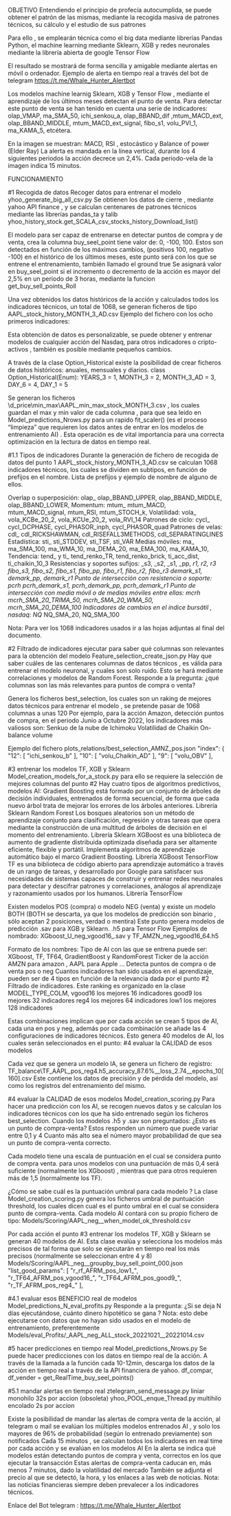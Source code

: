OBJETIVO
Entendiendo el principio de profecía autocumplida, se puede obtener el patrón de las mismas, mediante la recogida masiva de patrones técnicos, su cálculo y el estudio de sus patrones

Para ello , se emplearán técnica como el big data mediante librerías Pandas Python, el machine learning mediante Sklearn, XGB  y redes neuronales mediante la librería abierta de google Tensor Flow 

El resultado se mostrará de forma sencilla y amigable mediante alertas en móvil o ordenador.
Ejemplo de alerta en tiempo real a través del bot de telegram https://t.me/Whale_Hunter_Alertbot 

Los modelos machine learnig Sklearn, XGB y Tensor Flow , mediante el aprendizaje de los últimos meses detectan el punto de venta. Para detectar este punto de venta se han tenido en cuenta una serie de indicadores: olap_VMAP, ma_SMA_50, ichi_senkou_a, olap_BBAND_dif ,mtum_MACD_ext, olap_BBAND_MIDDLE, mtum_MACD_ext_signal, fibo_s1, volu_PVI_1, ma_KAMA_5, etcétera.

En la imagen se muestran: MACD, RSI , estocástico y Balance of power (Elder Ray) 
La alerta es mandada en la línea vertical, durante los 4 siguientes periodos la acción decrece un 2,4%. Cada periodo-vela de la imagen indica 15 minutos.





FUNCIONAMIENTO

#1 Recogida de datos
Recoger datos para entrenar el modelo
yhoo_generate_big_all_csv.py
Se obtienen los datos de cierre , mediante yahoo API finance , y se calculan centenares de patrones técnicos mediante las librerías pandas_ta y talib 
yhoo_history_stock.get_SCALA_csv_stocks_history_Download_list()

El modelo para ser capaz de entrenarse en detectar puntos de compra y de venta, crea la columna buy_seel_point tiene valor de: 0, -100, 100. Estos son detectados en función de los máximos cambios, (positivos 100, negativo -100) en el histórico de los últimos meses, este punto será con los que se entrene el entrenamiento, también llamado el ground true 
Se asignará valor en buy_seel_point si el incremento o decremento de la acción es mayor del 2,5% en un periodo de 3 horas, mediante la funcion get_buy_sell_points_Roll

Una vez obtenidos los datos históricos de la acción y calculados todos los indicadores técnicos, un total de 1068, se generan ficheros de tipo AAPL_stock_history_MONTH_3_AD.csv
Ejemplo del fichero con los ocho primeros indicadores:


Esta obtención de datos es personalizable, se puede obtener y entrenar modelos de cualquier acción del Nasdaq, para otros indicadores o cripto-activos , también es posible mediante pequeños cambios.

A través de la clase Option_Historical existe la posibilidad de crear ficheros de datos históricos: anuales, mensuales y  diarios.
class Option_Historical(Enum): YEARS_3 = 1, MONTH_3 = 2, MONTH_3_AD = 3, DAY_6 = 4, DAY_1 = 5

Se generan los ficheros \d_price\min_max\AAPL_min_max_stock_MONTH_3.csv , los cuales guardan el max y min valor de cada columna , para que sea leido en Model_predictions_Nrows.py para un  rapido  fit_scaler() (es el proceso “limpieza” que requieren los datos antes de entrar en los modelos de entrenamiento AI)  . Esta operación es de vital importancia para una correcta optimización en la lectura de datos en tiempo real.




#1.1 Tipos de indicadores
Durante la generación de fichero de recogida de datos del punto 1 AAPL_stock_history_MONTH_3_AD.csv se calculan 1068 indicadores técnicos, los cuales se dividen en subtipos, en función de prefijos en el nombre.
Lista de prefijos y ejemplo de nombre de alguno de ellos.

Overlap o superposición:  olap_
olap_BBAND_UPPER, olap_BBAND_MIDDLE, olap_BBAND_LOWER, 
Momentum:  mtum_
mtum_MACD, mtum_MACD_signal, mtum_RSI, mtum_STOCH_k,
Volatilidad: vola_
vola_KCBe_20_2, vola_KCUe_20_2, vola_RVI_14
Patrones de ciclo: cycl_
cycl_DCPHASE, cycl_PHASOR_inph, cycl_PHASOR_quad
Patrones de velas: cdl_
cdl_RICKSHAWMAN, cdl_RISEFALL3METHODS, cdl_SEPARATINGLINES
Estadística: sti_
sti_STDDEV, sti_TSF, sti_VAR
Medias móviles: ma_
ma_SMA_100, ma_WMA_10, ma_DEMA_20, ma_EMA_100, ma_KAMA_10, 
Tendencia: tend_ y ti_
tend_renko_TR, tend_renko_brick, ti_acc_dist, ti_chaikin_10_3
Resistencias y soportes sufijos:  _s3, _s2, _s1, _pp, _r1, _r2, _r3
fibo_s3, fibo_s2, fibo_s1, fibo_pp, fibo_r1, fibo_r2, fibo_r3
demark_s1, demark_pp, demark_r1
Punto de intersección con resistencia o soporte: pcrh_
pcrh_demark_s1, pcrh_demark_pp, pcrh_demark_r1
Punto de intersección con media móvil o de medias móviles entre ellas: mcrh_
mcrh_SMA_20_TRIMA_50, mcrh_SMA_20_WMA_50, mcrh_SMA_20_DEMA_100
Indicadores de cambios en el índice bursátil , nasdaq: NQ_
NQ_SMA_20, NQ_SMA_100

Nota: Para ver los 1068 indicadores usados ir a las hojas adjuntas al final del documento.


#2 Filtrado de indicadores
 ejecutar para saber qué columnas son relevantes para la obtención del modelo
Feature_selection_create_json.py
Hay que saber cuáles de las centenares columnas de datos técnicos , es válida para entrenar el modelo neuronal, y cuales son solo ruido. Esto se hará mediante correlaciones y modelos de Random Forest.
Responde a la pregunta:
¿qué columnas son las más relevantes para puntos de compra o venta?

Genera los ficheros best_selection, los cuales son un raking de mejores datos técnicos para entrenar el modelo , se pretende pasar de 1068 columnas a unas 120
Por ejemplo, para la acción Amazon, detección puntos de compra,  en el periodo Junio a Octubre 2022, los indicadores más valiosos son:
Senkuo de la nube de Ichimoku
Volatilidad de Chaikin 
On-balance volume

Ejemplo del fichero plots_relations/best_selection_AMNZ_pos.json
"index": {
  "12": [
     "ichi_senkou_b"
  ],
  "10": [
     "volu_Chaikin_AD"
  ],
  "9": [
     "volu_OBV"
  ],



#3 entrenar los modelos TF, XGB y Sklearn 
Model_creation_models_for_a_stock.py
para ello se requiere la selección de mejores columnas del punto #2
Hay cuatro tipos de algoritmos predictivos, modelos AI:
Gradient Boosting está formado por un conjunto de árboles de decisión individuales, entrenados de forma secuencial, de forma que cada nuevo árbol trata de mejorar los errores de los árboles anteriores. Librería Sklearn
Random Forest Los bosques aleatorios  son un método de aprendizaje conjunto para clasificación, regresión y otras tareas que opera mediante la construcción de una multitud de árboles de decisión en el momento del entrenamiento. Librería Sklearn 
XGBoost es una biblioteca de aumento de gradiente distribuida optimizada diseñada para ser altamente eficiente, flexible y portátil. Implementa algoritmos de aprendizaje automático bajo el marco Gradient Boosting. Librería XGBoost 
TensorFlow TF es una biblioteca de código abierto para aprendizaje automático a través de un rango de tareas, y desarrollado por Google para satisfacer sus necesidades de sistemas capaces de construir y entrenar redes neuronales para detectar y descifrar patrones y correlaciones, análogos al aprendizaje y razonamiento usados por los humanos. Librería TensorFlow 


Existen modelos POS (compra) o modelo NEG (venta) y existe un modelo BOTH (BOTH se descarta,  ya que los modelos de predicción son binario , sólo aceptan 2 posiciones, verdad o mentira)
Este punto genera modelos de predicción .sav para XGB y Sklearn. .h5  para Tensor Flow
Ejemplos de nombrado: XGboost_U_neg_vgood16_.sav y TF_AMZN_neg_vgood16_64.h5

Formato de los nombres:
Tipo de AI con las que se entrena puede ser:
 XGboost, TF, TF64, GradientBoost y RandomForest
Ticker de la acción AMZN para amazon , AAPL para Apple …
Detecta puntos de compra o de venta pos o neg
Cuantos indicadores han sido usados en el aprendizaje, pueden ser de 4 tipos en función de la relevancia dada por el punto #2 Filtrado de indicadores. Este ranking es organizado en la clase MODEL_TYPE_COLM, 
vgood16 los mejores 16 indicadores
good9 los mejores 32 indicadores
reg4 los mejores 64 indicadores 
low1 los mejores 128 indicadores 

Estas combinaciones implican que por cada acción se crean 5 tipos de AI, cada una en pos y neg, además por cada combinación se añade las 4 configuraciones de indicadores técnicos.  Esto genera 40 modelos de AI, los cuales serán seleccionados en el punto: #4 evaluar la CALIDAD de esos modelos

Cada vez que se genera un modelo IA, se genera un fichero de registro: TF_balance\TF_AAPL_pos_reg4.h5_accuracy_87.6%__loss_2.74__epochs_10[160].csv
Este contiene los datos de precisión y de pérdida del modelo, así como los registros del entrenamiento del mismo.




#4 evaluar la CALIDAD de esos modelos 
Model_creation_scoring.py
Para hacer una predicción con los AI, se recogen nuevos datos y se calculan los indicadores técnicos con los que ha sido entrenado según los ficheros best_selection.
Cuando los modelos .h5 y .sav son preguntados:
 ¿Esto es un punto de compra-venta? 
Estos responden un número que puede variar entre 0,1 y 4 
Cuanto más alto sea el número mayor probabilidad de que sea un punto de compra-venta correcto.

Cada modelo tiene una escala de puntuación en el cual se considera punto de compra venta. para unos modelos con una puntuación de más 0,4 será suficiente (normalmente los XGboost) , mientras que para otros requieren más de 1,5  (normalmente los TF).

¿Cómo se sabe cuál es la puntuación umbral para cada modelo ?
La clase Model_creation_scoring.py  genera los ficheros umbral de puntuación threshold, los cuales dicen cual es el punto umbral en el cual se considera punto de compra-venta.
Cada modelo AI contará con su propio fichero de tipo:
Models/Scoring/AAPL_neg__when_model_ok_threshold.csv

Por cada acción el punto #3 entrenar los modelos TF, XGB y Sklearn  se generan 40 modelos de AI. Esta clase evalúa y selecciona los modelos más precisos de tal forma que solo se ejecutarán en tiempo real los más precisos (normalmente se seleccionan entre 4 y 8)
Models/Scoring/AAPL_neg__groupby_buy_sell_point_000.json
"list_good_params": [
  "r_rf_AFRM_pos_low1_",
  "r_TF64_AFRM_pos_vgood16_",
  "r_TF64_AFRM_pos_good9_",
  "r_TF_AFRM_pos_reg4_"
],


#4.1 evaluar esos BENEFICIO real de modelos
Model_predictions_N_eval_profits.py
Responde a la pregunta: 
¿Si se deja N días ejecutándose, cuánto dinero hipotético se gana ?
Nota: esto debe ejecutarse con datos que no hayan sido usados en el modelo de entrenamiento, preferentemente
Models/eval_Profits/_AAPL_neg_ALL_stock_20221021__20221014.csv


#5 hacer predicciones en tiempo real
Model_predictions_Nrows.py
Se puede hacer predicciones con los datos en tiempo real de la acción.
A través de la llamada a la función cada 10-12min, descarga los datos de la acción en tiempo real a través de la API financiera de yahoo.
df_compar, df_vender = get_RealTime_buy_seel_points()


#5.1 mandar alertas en tiempo real
ztelegram_send_message.py liniar monohilo 32s por accion  (obsoleta)
yhoo_POOL_enque_Thread.py multihilo encolado 2s por accion 

Existe la posibilidad de mandar las alertas de compra venta de la acción, al telegram o mail
se evalúan los múltiples modelos entrenados AI , y solo los mayores de 96% de probabilidad (según lo entrenado previamente) son notificados
Cada 15 minutos , se calculan todos los indicadores en real time por cada acción y se evalúan en los modelos AI
En la alerta se indica qué modelos están detectando puntos de compra y venta, correctos en los que ejecutar la transacción 
Estas alertas de compra-venta caducan en, más menos 7 minutos, dado la volatilidad del mercado
También se adjunta el precio al que se detectó, la hora, y los enlaces a las web de noticias.
Nota: las noticias financieras siempre deben prevalecer a los indicadores técnicos. 

Enlace del Bot telegram : https://t.me/Whale_Hunter_Alertbot 
